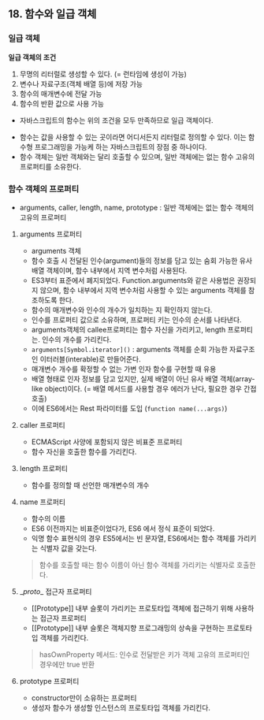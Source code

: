 ## 18. 함수와 일급 객체

### 일급 객체
**일급 객체의 조건**

1. 무명의 리터럴로 생성할 수 있다. (= 런타임에 생성이 가능)
2. 변수나 자료구조(객체 배열 등)에 저장 가능
3. 함수의 매개변수에 전달 가능
4. 함수의 반환 값으로 사용 가능

* 자바스크립트의 함수는 위의 조건을 모두 만족하므로 일급 객체이다.

- 함수는 값을 사용할 수 있는 곳이라면 어디서든지 리터럴로 정의할 수 있다. 이는 함수형 프로그래밍을 가능케 하는 자바스크립트의 장점 중 하나이다.
- 함수 객체는 일반 객체와는 달리 호출할 수 있으며, 일반 객체에는 없는 함수 고유의 프로퍼티를 소유한다.

### 함수 객체의 프로퍼티
- arguments, caller, length, name, prototype : 일반 객체에는 없는 함수 객체의 고유의 프로퍼티

1. arguments 프로퍼티
	- arguments 객체
	- 함수 호출 시 전달된 인수(argument)들의 정보를 담고 있는 숨회 가능한 유사 배열 객체이며, 함수 내부에서 지역 변수처럼 사용된다.
	- ES3부터 표준에서 폐지되었다. Function.arguments와 같은 사용법은 권장되지 않으며, 함수 내부에서 지역 변수처럼 사용할 수 있는 arguments 객체를 참조하도록 한다.
	- 함수의 매개변수와 인수의 개수가 일치하는 지 확인하지 않는다.
	- 인수를 프로퍼티 값으로 소유하며, 프로퍼티 키는 인수의 순서를 나타낸다.
	- arguments객체의 callee프로퍼티는 함수 자신을 가리키고, length 프로퍼티는. 인수의 개수를 가리킨다.
	- ```arguments[Symbol.iterator]()``` : arguments 객체를 순회 가능한 자료구조인 이터러블(interable)로 만들어준다.
	- 매개변수 개수를 확정할 수 없는 가변 인자 함수를 구현할 때 유용
	- 배열 형태로 인자 정보를 담고 있지만, 실제 배열이 아닌 유사 배열 객체(array-like object)이다. (= 배열 메서드를 사용할 경우 에러가 난다, 필요한 경우 간접 호출)
	- 이에 ES6에서는 Rest 파라미터를 도입 (```function name(...args)```)
2.  caller 프로퍼티
	- ECMAScript 사양에 포함되지 않은 비표준 프로퍼티
	- 함수 자신을 호출한 함수를 가리킨다.
3. length 프로퍼티
	- 함수를 정의할 때 선언한 매개변수의 개수
4. name 프로퍼티
	- 함수의 이름
	- ES6 이전까지는 비표준이었다가, ES6 에서 정식 표준이 되었다.
	- 익명 함수 표현식의 경우 ES5에서는 빈 문자열, ES6에서는 함수 객체를 가리키는 식별자 값을 갖는다.

	> 함수를 호출할 때는 함수 이름이 아닌 함수 객체를 가리키는 식별자로 호출한다.
5. __proto_\_ 접근자 프로퍼티
	- [[Prototype]] 내부 슬롯이 가리키는 프로토타입 객체에 접근하기 위해 사용하는 접근자 프로퍼티
	- [[Prototype]] 내부 슬롯은 객체지향 프로그래밍의 상속을 구현하는 프로토타입 객체를 가리킨다.

	> hasOwnProperty 메서드: 인수로 전달받은 키가 객체 고유의 프로퍼티인 경우에만 true 반환
6. prototype 프로퍼티
	- constructor만이 소유하는 프로퍼티
	- 생성자 함수가 생성할 인스턴스의 프로토타입 객체를 가리킨다.